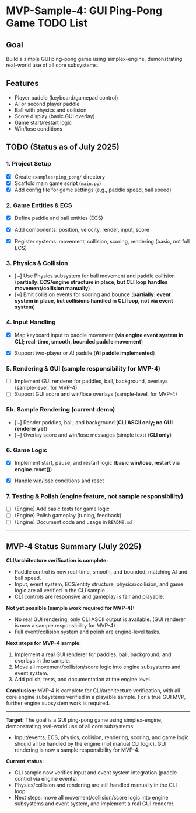 # MVP-Sample-4: GUI Ping-Pong Game TODO List

## Goal
Build a simple GUI ping-pong game using simplex-engine, demonstrating real-world use of all core subsystems.

## Features
- Player paddle (keyboard/gamepad control)
- AI or second player paddle
- Ball with physics and collision
- Score display (basic GUI overlay)
- Game start/restart logic
- Win/lose conditions

## TODO (Status as of July 2025)

### 1. Project Setup
- [x] Create `examples/ping_pong/` directory
- [x] Scaffold main game script (`main.py`)
- [x] Add config file for game settings (e.g., paddle speed, ball speed)

### 2. Game Entities & ECS
- [x] Define paddle and ball entities (ECS)
- [x] Add components: position, velocity, render, input, score
- [x] Register systems: movement, collision, scoring, rendering (basic, not full ECS)


### 3. Physics & Collision
- [~] Use Physics subsystem for ball movement and paddle collision (**partially: ECS/engine structure in place, but CLI loop handles movement/collision manually**)
- [~] Emit collision events for scoring and bounce (**partially: event system in place, but collisions handled in CLI loop, not via event system**)

### 4. Input Handling
- [x] Map keyboard input to paddle movement (**via engine event system in CLI; real-time, smooth, bounded paddle movement**)
- [x] Support two-player or AI paddle (**AI paddle implemented**)



### 5. Rendering & GUI (sample responsibility for MVP-4)
- [ ] Implement GUI renderer for paddles, ball, background, overlays (sample-level, for MVP-4)
- [ ] Support GUI score and win/lose overlays (sample-level, for MVP-4)

### 5b. Sample Rendering (current demo)
- [~] Render paddles, ball, and background (**CLI ASCII only; no GUI renderer yet**)
- [~] Overlay score and win/lose messages (simple text) (**CLI only**)

### 6. Game Logic
- [x] Implement start, pause, and restart logic (**basic win/lose, restart via engine.reset()**)
- [x] Handle win/lose conditions and reset




### 7. Testing & Polish (engine feature, not sample responsibility)
- [ ] (Engine) Add basic tests for game logic
- [ ] (Engine) Polish gameplay (tuning, feedback)
- [ ] (Engine) Document code and usage in `README.md`

---

## MVP-4 Status Summary (July 2025)

**CLI/architecture verification is complete:**
- Paddle control is now real-time, smooth, and bounded, matching AI and ball speed.
- Input, event system, ECS/entity structure, physics/collision, and game logic are all verified in the CLI sample.
- CLI controls are responsive and gameplay is fair and playable.



**Not yet possible (sample work required for MVP-4):**
- No real GUI rendering; only CLI ASCII output is available. (GUI renderer is now a sample responsibility for MVP-4)
- Full event/collision system and polish are engine-level tasks.


**Next steps for MVP-4 sample:**
1. Implement a real GUI renderer for paddles, ball, background, and overlays in the sample.
2. Move all movement/collision/score logic into engine subsystems and event system.
3. Add polish, tests, and documentation at the engine level.

**Conclusion:**
MVP-4 is complete for CLI/architecture verification, with all core engine subsystems verified in a playable sample. For a true GUI MVP, further engine subsystem work is required.

---

**Target:**
The goal is a GUI ping-pong game using simplex-engine, demonstrating real-world use of all core subsystems:
- Input/events, ECS, physics, collision, rendering, scoring, and game logic should all be handled by the engine (not manual CLI logic). GUI rendering is now a sample responsibility for MVP-4.

**Current status:**
- CLI sample now verifies input and event system integration (paddle control via engine events).
- Physics/collision and rendering are still handled manually in the CLI loop.
- Next steps: move all movement/collision/score logic into engine subsystems and event system, and implement a real GUI renderer.
